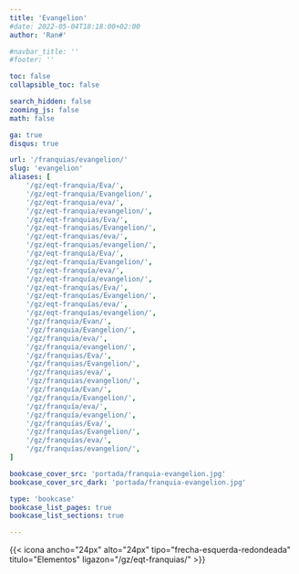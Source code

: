 ```yaml
---
title: 'Evangelion'
#date: 2022-05-04T18:18:00+02:00
author: 'Ran#'

#navbar_title: ''
#footer: ''

toc: false
collapsible_toc: false

search_hidden: false
zooming_js: false
math: false

ga: true
disqus: true

url: '/franquias/evangelion/'
slug: 'evangelion'
aliases: [
    '/gz/eqt-franquia/Eva/',
    '/gz/eqt-franquia/Evangelion/',
    '/gz/eqt-franquia/eva/',
    '/gz/eqt-franquia/evangelion/',
    '/gz/eqt-franquias/Eva/',
    '/gz/eqt-franquias/Evangelion/',
    '/gz/eqt-franquias/eva/',
    '/gz/eqt-franquias/evangelion/',
    '/gz/eqt-franquía/Eva/',
    '/gz/eqt-franquía/Evangelion/',
    '/gz/eqt-franquía/eva/',
    '/gz/eqt-franquía/evangelion/',
    '/gz/eqt-franquías/Eva/',
    '/gz/eqt-franquías/Evangelion/',
    '/gz/eqt-franquías/eva/',
    '/gz/eqt-franquías/evangelion/',
    '/gz/franquia/Evan/',
    '/gz/franquia/Evangelion/',
    '/gz/franquia/eva/',
    '/gz/franquia/evangelion/',
    '/gz/franquias/Eva/',
    '/gz/franquias/Evangelion/',
    '/gz/franquias/eva/',
    '/gz/franquias/evangelion/',
    '/gz/franquía/Evan/',
    '/gz/franquía/Evangelion/',
    '/gz/franquía/eva/',
    '/gz/franquía/evangelion/',
    '/gz/franquías/Eva/',
    '/gz/franquías/Evangelion/',
    '/gz/franquías/eva/',
    '/gz/franquías/evangelion/',
]

bookcase_cover_src: 'portada/franquia-evangelion.jpg'
bookcase_cover_src_dark: 'portada/franquia-evangelion.jpg'

type: 'bookcase'
bookcase_list_pages: true
bookcase_list_sections: true

---
```


{{< icona ancho="24px" alto="24px" tipo="frecha-esquerda-redondeada" titulo="Elementos" ligazon="/gz/eqt-franquias/" >}}
